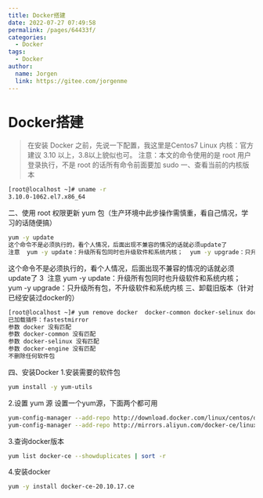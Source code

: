 ```yaml
---
title: Docker搭建
date: 2022-07-27 07:49:58
permalink: /pages/64433f/
categories:
  - Docker
tags:
  - Docker
author: 
  name: Jorgen
  link: https://gitee.com/jorgenme
---
```

# Docker搭建

> 在安装 Docker 之前，先说一下配置，我这里是Centos7 Linux 内核：官方建议 3.10 以上，3.8以上貌似也可。
注意：本文的命令使用的是 root 用户登录执行，不是 root 的话所有命令前面要加 sudo
一、查看当前的内核版本
```bash
[root@localhost ~]# uname -r
3.10.0-1062.el7.x86_64
```
二、使用 root 权限更新 yum 包（生产环境中此步操作需慎重，看自己情况，学习的话随便搞）
```bash
yum -y update
这个命令不是必须执行的，看个人情况，后面出现不兼容的情况的话就必须update了
注意  yum -y update：升级所有包同时也升级软件和系统内核；  yum -y upgrade：只升级所有包，不升级软件和系统内核
```
这个命令不是必须执行的，看个人情况，后面出现不兼容的情况的话就必须update了
3
﻿
注意  yum -y update：升级所有包同时也升级软件和系统内核；  yum -y upgrade：只升级所有包，不升级软件和系统内核
三、卸载旧版本（针对已经安装过docker的）
```bash
[root@localhost ~]# yum remove docker  docker-common docker-selinux docker-engine
已加载插件：fastestmirror
参数 docker 没有匹配
参数 docker-common 没有匹配
参数 docker-selinux 没有匹配
参数 docker-engine 没有匹配
不删除任何软件包
```
四、安装Docker
1.安装需要的软件包
```bash
yum install -y yum-utils
```
2.设置 yum 源
设置一个yum源，下面两个都可用
```bash
yum-config-manager --add-repo http://download.docker.com/linux/centos/docker-ce.repo（中央仓库） 
yum-config-manager --add-repo http://mirrors.aliyun.com/docker-ce/linux/centos/docker-ce.repo（阿里仓库）
```
3.查询docker版本
```bash
yum list docker-ce --showduplicates | sort -r
```
4.安装docker
```bash
yum -y install docker-ce-20.10.17.ce

